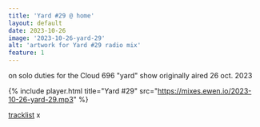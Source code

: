 ```yaml
---
title: 'Yard #29 @ home'
layout: default
date: 2023-10-26
image: '2023-10-26-yard-29'
alt: 'artwork for Yard #29 radio mix'
feature: 1
---
```


on solo duties for the Cloud 696 "yard" show originally aired 26 oct. 2023

{% include player.html title="Yard #29" src="https://mixes.ewen.io/2023-10-26-yard-29.mp3" %}

[tracklist](https://www.cloud696.club/2023/10/yard-29/) x
